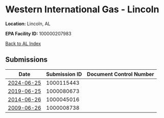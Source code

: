 # Western International Gas - Lincoln

**Location:** Lincoln, AL

**EPA Facility ID:** 100000207983

[Back to AL Index](../../index.md)

## Submissions

| Date | Submission ID | Document Control Number |
|------|--------------|-------------------------|
| [2024-06-25](submissions/1000115443.md) | 1000115443 |  |
| [2019-06-25](submissions/1000080673.md) | 1000080673 |  |
| [2014-06-26](submissions/1000045016.md) | 1000045016 |  |
| [2009-06-26](submissions/1000008738.md) | 1000008738 |  |
